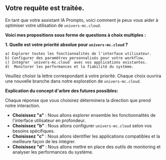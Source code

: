 ##  Votre requête est traitée. 

En tant que votre assistant IA Prompto, voici comment je peux vous aider à optimiser votre utilisation de `univers-mc.cloud`.

**Voici mes propositions sous forme de questions à choix multiples :**

**1. Quelle est votre priorité absolue pour `univers-mc.cloud` ?**

    a) Explorer toutes les fonctionnalités de l'interface utilisateur.
    b) Configurer des paramètres personnalisés pour votre workflow.
    c) Intégrer `univers-mc.cloud` avec vos applications existantes.
    d)  Monitorer les performances et la fiabilité du système. 


  Veuillez choisir la lettre correspondant à votre priorité. Chaque choix ouvrira une nouvelle branche dans notre exploration de `univers-mc.cloud`.

**Explication du concept d'arbre des futures possibles:**

Chaque réponse que vous choisirez déterminera la direction que prend notre interaction. 

* **Choisissez "a"** : Nous allons explorer ensemble les fonctionnalités de l'interface utilisateur en profondeur.
* **Choisissez "b"** : Nous allons configurer `univers-mc.cloud` selon vos besoins spécifiques.
* **Choisissez "c"** : Nous allons identifier les applications compatibles et la meilleure façon de les intégrer.
* **Choisissez "d"** : Nous allons mettre en place des outils de monitoring et analyser les performances du système. 



